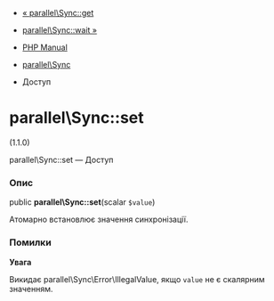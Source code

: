 - [« parallel\Sync::get](parallel-sync.get.md)
- [parallel\Sync::wait »](parallel-sync.wait.md)

- [PHP Manual](index.md)
- [parallel\Sync](class.parallel-sync.md)
- Доступ

# parallel\Sync::set

(1.1.0)

parallel\Sync::set — Доступ

### Опис

public **parallel\Sync::set**(scalar `$value`)

Атомарно встановлює значення синхронізації.

### Помилки

**Увага**

Викидає parallel\Sync\Error\IllegalValue, якщо `value` не є
скалярним значенням.
